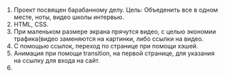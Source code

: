 1. Проект посвящен барабанному делу. Цель: Объеденить все в одном месте, ноты, видео школы интервью.
2. HTML, CSS.
3. При маленьком размере экрана прячутся видео, с целью экономии трафика(видео заменяются на картинки, либо ссылки на видео.
4. С помощью ссылок, переход по странице при помощи хэшей.
5. Анимация при помощи transition, на первой странице, для указания на ссылку для входа на сайт.
6. 